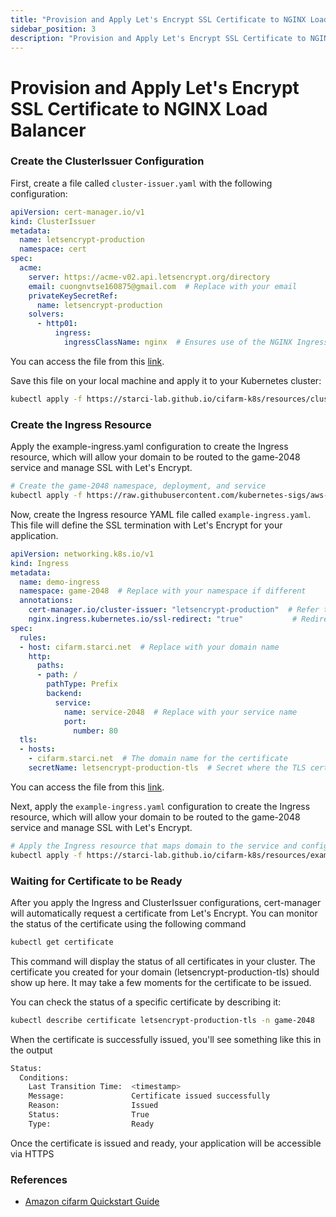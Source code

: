 ```yaml
---
title: "Provision and Apply Let's Encrypt SSL Certificate to NGINX Load Balancer"
sidebar_position: 3
description: "Provision and Apply Let's Encrypt SSL Certificate to NGINX Load Balancer"
---
```

# Provision and Apply Let's Encrypt SSL Certificate to NGINX Load Balancer
### Create the ClusterIssuer Configuration
First, create a file called `cluster-issuer.yaml` with the following configuration:
```yaml
apiVersion: cert-manager.io/v1
kind: ClusterIssuer
metadata:
  name: letsencrypt-production
  namespace: cert
spec:
  acme:
    server: https://acme-v02.api.letsencrypt.org/directory
    email: cuongnvtse160875@gmail.com  # Replace with your email
    privateKeySecretRef:
      name: letsencrypt-production
    solvers:
      - http01:
          ingress:
            ingressClassName: nginx  # Ensures use of the NGINX Ingress Controller
```
You can access the file from this [link](https://starci-lab.github.io/cifarm-k8s/resources/cluster-issuer.yaml).

Save this file on your local machine and apply it to your Kubernetes cluster:
```bash
kubectl apply -f https://starci-lab.github.io/cifarm-k8s/resources/cluster-issuer.yaml
```
### Create the Ingress Resource
Apply the example-ingress.yaml configuration to create the Ingress resource, which will allow your domain to be routed to the game-2048 service and manage SSL with Let's Encrypt.
```bash
# Create the game-2048 namespace, deployment, and service
kubectl apply -f https://raw.githubusercontent.com/kubernetes-sigs/aws-load-balancer-controller/v2.8.0/docs/examples/2048/2048_full.yaml
```
Now, create the Ingress resource YAML file called `example-ingress.yaml`. This file will define the SSL termination with Let's Encrypt for your application.
```yaml
apiVersion: networking.k8s.io/v1
kind: Ingress
metadata:
  name: demo-ingress
  namespace: game-2048  # Replace with your namespace if different
  annotations:
    cert-manager.io/cluster-issuer: "letsencrypt-production"  # Refer to the ClusterIssuer
    nginx.ingress.kubernetes.io/ssl-redirect: "true"           # Redirect HTTP to HTTPS
spec:
  rules:
  - host: cifarm.starci.net  # Replace with your domain name
    http:
      paths:
      - path: /
        pathType: Prefix
        backend:
          service:
            name: service-2048  # Replace with your service name
            port:
              number: 80
  tls:
  - hosts:
    - cifarm.starci.net  # The domain name for the certificate
    secretName: letsencrypt-production-tls  # Secret where the TLS certificate will be stored
```
You can access the file from this [link](https://starci-lab.github.io/cifarm-k8s/resources/example-ingress.yaml).

Next, apply the `example-ingress.yaml` configuration to create the Ingress resource, which will allow your domain to be routed to the game-2048 service and manage SSL with Let's Encrypt.
```bash
# Apply the Ingress resource that maps domain to the service and configures SSL
kubectl apply -f https://starci-lab.github.io/cifarm-k8s/resources/example-ingress.yaml
```

### Waiting for Certificate to be Ready
After you apply the Ingress and ClusterIssuer configurations, cert-manager will automatically request a certificate from Let's Encrypt. You can monitor the status of the certificate using the following command
```bash
kubectl get certificate
```
This command will display the status of all certificates in your cluster. The certificate you created for your domain (letsencrypt-production-tls) should show up here. It may take a few moments for the certificate to be issued.

You can check the status of a specific certificate by describing it:
```bash
kubectl describe certificate letsencrypt-production-tls -n game-2048
```
When the certificate is successfully issued, you'll see something like this in the output
```bash
Status:
  Conditions:
    Last Transition Time:  <timestamp>
    Message:               Certificate issued successfully
    Reason:                Issued
    Status:                True
    Type:                  Ready
```
Once the certificate is issued and ready, your application will be accessible via HTTPS
### References
- [Amazon cifarm Quickstart Guide](https://docs.aws.amazon.com/cifarm/latest/userguide/quickstart.html)
